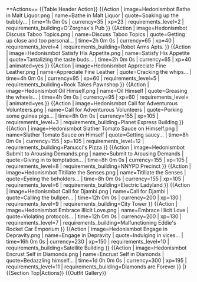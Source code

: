 ==Actions==
{{Table Header Action}}
{{Action
| image=Hedonismbot Bathe in Malt Liquor.png
| name=Bathe in Malt Liquor
| quote=Soaking up the bubbly...
| time=1h 0m 0s
| currency=35
| xp=23
| requirements_level=2
| requirements_building=O'Zorgnax's Pub
}}
{{Action
| image=Hedonismbot Discuss Taboo Topics.png
| name=Discuss Taboo Topics
| quote=Getting up close and too personal...
| time=2h 0m 0s
| currency=65
| xp=40
| requirements_level=4
| requirements_building=Robot Arms Apts.
}}
{{Action
| image=Hedonismbot Satisfy His Appetite.png
| name=Satisfy His Appetite
| quote=Tantalizing the taste buds...
| time=2h 0m 0s
| currency=65
| xp=40
| animated=yes
}}
{{Action
| image=Hedonismbot Appreciate Fine Leather.png
| name=Appreciate Fine Leather
| quote=Cracking the whips...
| time=4h 0m 0s
| currency=95
| xp=60
| requirements_level=5
| requirements_building=Rook Takes Pawnshop
}}
{{Action
| image=Hedonismbot Oil Himself.png
| name=Oil Himself
| quote=Greasing the wheels...
| time=4h 0m 0s
| currency=95
| xp=60
| requirements_level=
| animated=yes
}}
{{Action
| image=Hedonismbot Call for Adventurous Volunteers.png
| name=Call for Adventurous Volunteers
| quote=Porking some guinea pigs...
| time=8h 0m 0s
| currency=155
| xp=105
| requirements_level=3
| requirements_building=Planet Express Building
}}
{{Action
| image=Hedonismbot Slather Tomato Sauce on Himself.png
| name=Slather Tomato Sauce on Himself
| quote=Getting saucy...
| time=8h 0m 0s
| currency=155
| xp=105
| requirements_level=12
| requirements_building=Panucci's Pizza
}}
{{Action
| image=Hedonismbot Submit to Arousing Demands.png
| name=Submit to Arousing Demands
| quote=Giving in to temptation...
| time=8h 0m 0s
| currency=155
| xp=105
| requirements_level=8
| requirements_building=NNYPD Precinct
}}
{{Action
| image=Hedonismbot Titillate the Senses.png
| name=Titillate the Senses
| quote=Eyeing the beholders...
| time=8h 0m 0s
| currency=155
| xp=105
| requirements_level=6
| requirements_building=Electric Ladyland
}}
{{Action
| image=Hedonismbot Call for Djambi.png
| name=Call for Djambi
| quote=Calling the bullpen...
| time=12h 0m 0s
| currency=200
| xp=130
| requirements_level=9
| requirements_building=City Tower
}}
{{Action
| image=Hedonismbot Embrace Illicit Love.png
| name=Embrace Illicit Love
| quote=Violating protocols...
| time=12h 0m 0s
| currency=200
| xp=130
| requirements_level=7
| requirements_building=Malfunctioning Eddie's Rocket Car Emporium
}}
{{Action
| image=Hedonismbot Engage in Depravity.png
| name=Engage in Depravity
| quote=Indulging in vices...
| time=16h 0m 0s
| currency=230
| xp=150
| requirements_level=10
| requirements_building=Satellite Building
}}
{{Action
| image=Hedonismbot Encrust Self in Diamonds.png
| name=Encrust Self in Diamonds
| quote=Bedazzling himself...
| time=1d 0h 0m 0s
| currency=300
| xp=195
| requirements_level=11
| requirements_building=Diamonds are Forever
}}
|}
{{Section Top|Actions}}
{{Outfit Gallery}}
